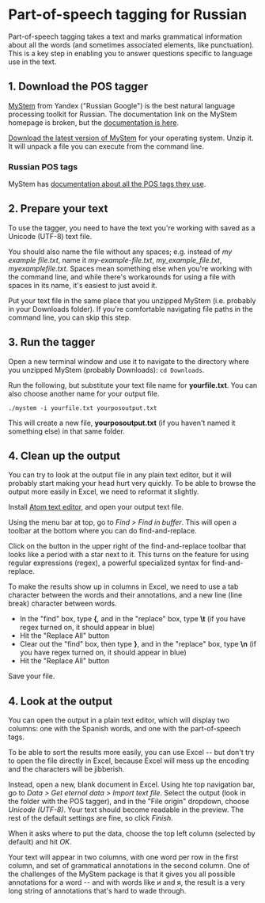 # Part-of-speech tagging for Russian
Part-of-speech tagging takes a text and marks grammatical information about all the words (and sometimes associated elements, like punctuation). This is a key step in enabling you to answer questions specific to language use in the text.

## 1. Download the POS tagger
[MyStem](https://tech.yandex.ru/mystem/) from Yandex ("Russian Google") is the best natural language processing toolkit for Russian. The documentation link on the MyStem homepage is broken, but the [documentation is here](https://tech.yandex.ru/mystem/doc/index-docpage/).

[Download the latest version of MyStem](https://tech.yandex.ru/mystem/) for your operating system. Unzip it. It will unpack a file you can execute from the command line.

### Russian POS tags
MyStem has [documentation about all the POS tags they use](https://tech.yandex.ru/mystem/doc/grammemes-values-docpage/).


## 2. Prepare your text
To use the tagger, you need to have the text you're working with saved as a Unicode (UTF-8) text file. 

You should also name the file without any spaces; e.g. instead of *my example file.txt*, name it *my-example-file.txt*, *my_example_file.txt*, *myexamplefile.txt*. Spaces mean something else when you're working with the command line, and while there's workarounds for using a file with spaces in its name, it's easiest to just avoid it.

Put your text file in the same place that you unzipped MyStem (i.e. probably in your Downloads folder). If you're comfortable navigating file paths in the command line, you can skip this step.

## 3. Run the tagger
Open a new terminal window and use it to navigate to the directory where you unzipped MyStem (probably Downloads): `cd Downloads`.

Run the following, but substitute your text file name for **yourfile.txt**. You can also choose another name for your output file.

`./mystem -i yourfile.txt yourposoutput.txt`

This will create a new file, **yourposoutput.txt** (if you haven't named it something else) in that same folder.


## 4. Clean up the output
You can try to look at the output file in any plain text editor, but it will probably start making your head hurt very quickly. To be able to browse the output more easily in Excel, we need to reformat it slightly.

Install [Atom text editor](https://atom.io/), and open your output text file.

Using the menu bar at top, go to *Find > Find in buffer*. This will open a toolbar at the bottom where you can do find-and-replace.

Click on the button in the upper right of the find-and-replace toolbar that looks like a period with a star next to it. This turns on the feature for using regular expressions (regex), a powerful specialized syntax for find-and-replace.

To make the results show up in columns in Excel, we need to use a tab character between the words and their annotations, and a new line (line break) character between words.

* In the "find" box, type **{**, and in the "replace" box, type **\t** (if you have regex turned on, it should appear in blue)
* Hit the "Replace All" button
* Clear out the "find" box, then type **}**, and in the "replace" box, type **\n** (if you have regex turned on, it should appear in blue)
* Hit the "Replace All" button

Save your file.


## 4. Look at the output


You can open the output in a plain text editor, which will display two columns: one with the Spanish words, and one with the part-of-speech tags.

To be able to sort the results more easily, you can use Excel -- but don't try to open the file directly in Excel, because Excel will mess up the encoding and the characters will be jibberish.

Instead, open a new, blank document in Excel. Using hte top navigation bar, go to *Data > Get eternal data > Import text file*. Select the output (look in the folder with the POS tagger), and in the "File origin" dropdown, choose *Unicode (UTF-8)*. Your text should become readable in the preview. The rest of the default settings are fine, so click *Finish*.

When it asks where to put the data, choose the top left column (selected by default) and hit *OK*.

Your text will appear in two columns, with one word per row in the first column, and set of grammatical annotations in the second column. One of the challenges of the MyStem package is that it gives you all possible annotations for a word -- and with words like и and я, the result is a very long string of annotations that's hard to wade through.

